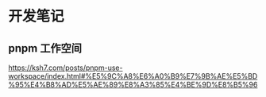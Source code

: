 # 开发笔记
## pnpm 工作空间
https://ksh7.com/posts/pnpm-use-workspace/index.html#%E5%9C%A8%E6%A0%B9%E7%9B%AE%E5%BD%95%E4%B8%AD%E5%AE%89%E8%A3%85%E4%BE%9D%E8%B5%96
